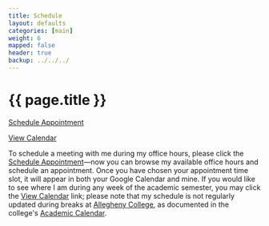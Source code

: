 ```yaml
---
title: Schedule 
layout: defaults
categories: [main]
weight: 6
mapped: false
header: true
backup: ../../../
---
```


# {{ page.title }}

<div class="row">

<div class="col-xs-6 center-xy">
<i class="fa fa-bell-o fa-4x"></i><p></p>
<a class="major" href = "https://www.google.com/calendar/selfsched?sstoken=UU9NbDBvclJCQjlQfGRlZmF1bHR8YTlkNzM1MzFiMTUxNDhhYTc2ZDI2MDhmM2ZiZWJjZGE">Schedule Appointment</a>
</div>

<div class="col-xs-6 center-xy">
<i class="fa fa-calendar-o fa-4x"></i><p></p>
<a class="major" href = "http://www.google.com/calendar/embed?src=gkapfham%40allegheny.edu&ctz=America/New_York">View Calendar</a>
</div>

<div class="col-xs-12 bottom-pad">
</div>

To schedule a meeting with me during my office hours, please click the <a href =
"https://www.google.com/calendar/selfsched?sstoken=UU9NbDBvclJCQjlQfGRlZmF1bHR8YTlkNzM1MzFiMTUxNDhhYTc2ZDI2MDhmM2ZiZWJjZGE">Schedule
Appointment</a>&mdash;now you can browse my available office hours and schedule an appointment.  Once you have chosen
your appointment time slot, it will appear in both your Google Calendar and mine.  If you would like to see where I am
during any week of the academic semester, you may click the <a href =
"http://www.google.com/calendar/embed?src=gkapfham%40allegheny.edu&ctz=America/New_York">View Calendar</a> link; please
note that my schedule is not regularly updated during breaks at <a href = "http://www.allegheny.edu">Allegheny
College</a>, as documented in the college's <a href = "http://sites.allegheny.edu/dean/academic-calendar/">Academic Calendar</a>. 

</div>



